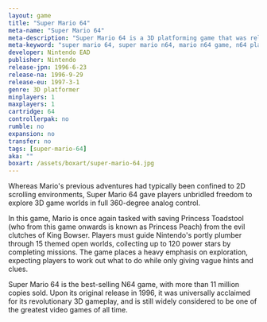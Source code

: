 ```yaml
---
layout: game
title: "Super Mario 64"
meta-name: "Super Mario 64"
meta-description: "Super Mario 64 is a 3D platforming game that was released alongside the Nintendo 64. It is the first Super Mario game to feature full 3D gameplay."
meta-keyword: "super mario 64, super mario n64, mario n64 game, n64 platforming game"
developer: Nintendo EAD
publisher: Nintendo
release-jpn: 1996-6-23
release-na: 1996-9-29
release-eu: 1997-3-1
genre: 3D platformer
minplayers: 1
maxplayers: 1
cartridge: 64
controllerpak: no
rumble: no
expansion: no
transfer: no
tags: [super-mario-64]
aka: ""
boxart: /assets/boxart/super-mario-64.jpg
---
```


Whereas Mario's previous adventures had typically been confined to 2D scrolling environments, Super Mario 64 gave players unbridled freedom to explore 3D game worlds in full 360-degree analog control.

In this game, Mario is once again tasked with saving Princess Toadstool (who from this game onwards is known as Princess Peach) from the evil clutches of King Bowser. Players must guide Nintendo's portly plumber through 15 themed open worlds, collecting up to 120 power stars by completing missions. The game places a heavy emphasis on exploration, expecting players to work out what to do while only giving vague hints and clues.

Super Mario 64 is the best-selling N64 game, with more than 11 million copies sold. Upon its original release in 1996, it was universally acclaimed for its revolutionary 3D gameplay, and is still widely considered to be one of the greatest video games of all time.
